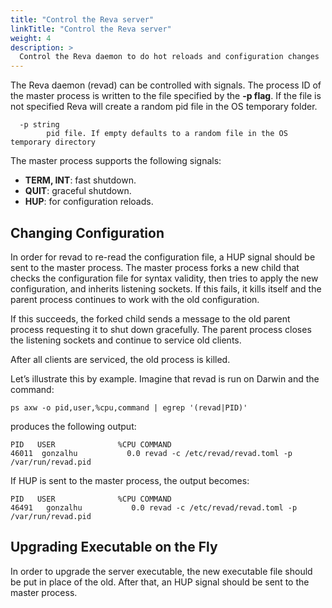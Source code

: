 ```yaml
---
title: "Control the Reva server"
linkTitle: "Control the Reva server"
weight: 4
description: >
  Control the Reva daemon to do hot reloads and configuration changes
---
```


The Reva daemon (revad) can be controlled with signals.
The process ID of the master process is written to the file specified by the **-p flag**.
If the file is not specified Reva will create a random pid file in the OS temporary folder.

```
  -p string
        pid file. If empty defaults to a random file in the OS temporary directory
```

The master process supports the following signals:

* **TERM, INT**: fast shutdown.
* **QUIT**: graceful shutdown.
* **HUP**: for configuration reloads.

## Changing Configuration

In order for revad to re-read the configuration file, a HUP signal should be sent to the master process.
The master process forks a new child that checks the configuration file for syntax validity, 
then tries to apply the new configuration, and inherits listening sockets.
If this fails, it kills itself and the parent process continues to work with the old configuration.

If this succeeds, the forked child sends a message to the old parent process requesting it to shut down gracefully.
The parent process closes the listening sockets and continue to service old clients.

After all clients are serviced, the old process is killed.

Let’s illustrate this by example. Imagine that revad is run on Darwin and the command:

```
ps axw -o pid,user,%cpu,command | egrep '(revad|PID)'
```

produces the following output:

```
PID   USER              %CPU COMMAND
46011  gonzalhu           0.0 revad -c /etc/revad/revad.toml -p /var/run/revad.pid
```

If HUP is sent to the master process, the output becomes:

```
PID   USER              %CPU COMMAND
46491   gonzalhu           0.0 revad -c /etc/revad/revad.toml -p /var/run/revad.pid
```

## Upgrading Executable on the Fly

In order to upgrade the server executable, the new executable file 
should be put in place of the old. After that, an HUP signal should be 
sent to the master process.
